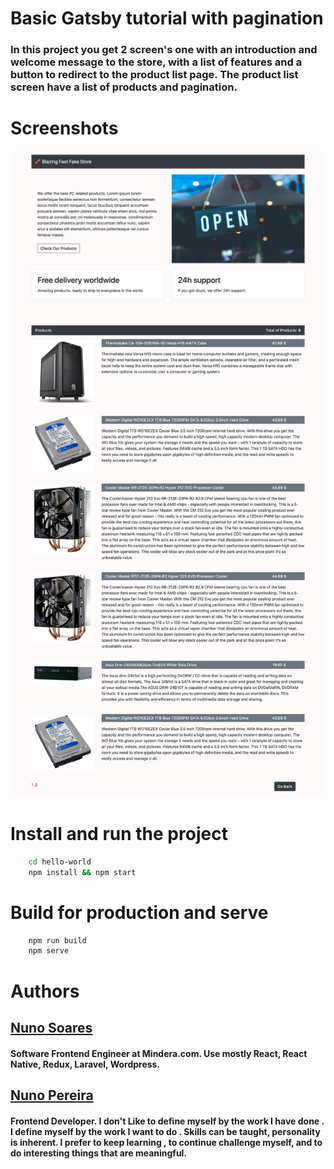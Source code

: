 # Basic Gatsby tutorial with pagination

### In this project you get 2 screen's one with an introduction and welcome message to the store, with a list of features and a button to redirect to the product list page. The product list screen have a list of products and pagination.

# Screenshots

![](/screenshots/gatsby-tutorial1.png)
![](/screenshots/gatsby-tutorial2.png)

# Install and run the project
```sh
    cd hello-world
    npm install && npm start
```
    
# Build for production and serve
```sh
    npm run build
    npm serve
```
# Authors
## [Nuno Soares](https://nunosoares.eu)
#### Software Frontend Engineer at Mindera.com. Use mostly React, React Native, Redux, Laravel, Wordpress. 

## [Nuno Pereira](https://www.nunopereira.dev/)
#### Frontend Developer. I don't Like to define myself by the work I have done . I define myself by the work I want to do . Skills can be taught, personality is inherent. I prefer to keep learning , to continue challenge myself, and to do interesting things that are meaningful.
